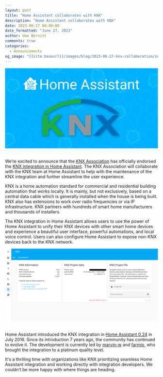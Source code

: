 ```yaml
---
layout: post
title: "Home Assistant collaborates with KNX"
description: "Home Assistant collaborates with KNX"
date: 2023-06-27 00:00:00
date_formatted: "June 27, 2023"
author: Uwe Bernitt
comments: true
categories:
  - Announcements
og_image: "{{site.baseurl}}/images/blog/2023-06-27-knx-collaboration/social.png"
---
```


<img src='/images/blog/2023-06-27-knx-collaboration/social.png' alt="The KNX panel in Home Assistant" class='no-shadow'>
<br><br>

We’re excited to announce that the [KNX Association](https://www.knx.org/knx-en/for-professionals/index.php) has officially endorsed the [KNX integration in Home Assistant](/integrations/knx/). The KNX Association will collaborate with the KNX team at Home Assistant to help with the maintenance of the KNX integration and further streamline the user experience.

KNX is a home automation standard for commercial and residential building automation that works locally. It is mainly, but not exclusively, based on a central data cable which is generally installed when the house is being built. KNX also has extensions to work over radio frequencies or via IP infrastructure. KNX partners with hundreds of smart home manufacturers and thousands of installers.

The KNX integration in Home Assistant allows users to use the power of Home Assistant to unify their KNX devices with other smart home devices and experience a beautiful user interface, powerful automations, and local voice control. Users can also configure Home Assistant to expose non-KNX devices back to the KNX network.

<img src='/images/blog/2023-06-27-knx-collaboration/panel.png' alt="The KNX panel in Home Assistant" class='no-shadow'>
<br><br>

Home Assistant introduced the KNX integration in [Home Assistant 0.24](/blog/2016/07/16/sqlalchemy-knx-join-simplisafe/) in July 2016. Since its introduction 7 years ago, the community has continued to evolve it. The development is currently led by [marvin-w](https://github.com/marvin-w) and [farmio](https://github.com/farmio), who brought the integration to a platinum quality level.

It's a thrilling time with organizations like KNX prioritizing seamless Home Assistant integration and working directly with integration developers. We couldn’t be more happy with where things are heading.